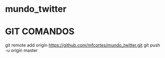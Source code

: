 # mundo_twitter

# GIT COMANDOS

git remote add origin https://github.com/mfcortes/mundo_twitter.git
git push -u origin master